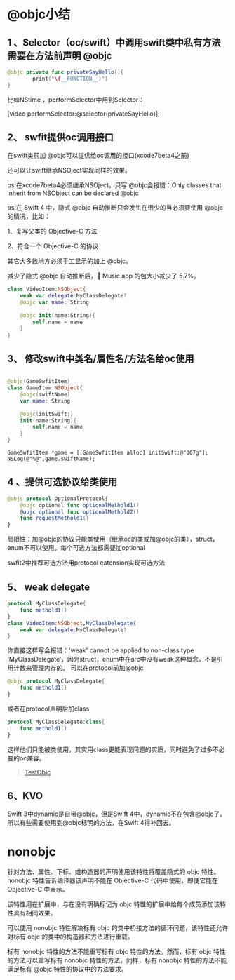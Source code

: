 # @objc小结 

## 1 、Selector（oc/swift）中调用swift类中私有方法需要在方法前声明 @objc
```swift
@objc private func privateSayHello(){
        print("\(__FUNCTION__)")
}
```
比如NStime ，performSelector中用到Selector：

[video performSelector:@selector(privateSayHello)];

## 2、 swfit提供oc调用接口

在swift类前加 @objc可以提供给oc调用的接口(xcode7beta4之前)

还可以让swift继承NSOject实现同样的效果。

ps:在xcode7beta4必须继承NSOject，只写 @objc会报错：Only classes that inherit from NSObject can be declared @objc

ps:在 Swift 4 中，隐式 @objc 自动推断只会发生在很少的当必须要使用 @objc 的情况，比如：

1、复写父类的 Objective-C 方法

2、符合一个 Objective-C 的协议

其它大多数地方必须手工显示的加上 @objc。

减少了隐式 @objc 自动推断后， Music app 的包大小减少了 5.7%。


```swift
class VideoItem:NSObject{
    weak var delegate:MyClassDelegate?
    @objc var name: String
    
    @objc init(name:String){
        self.name = name
    }
}
```

## 3、 修改swift中类名/属性名/方法名给oc使用
```swift

@objc(GameSwfitItem)
class GameItem:NSObject{
    @objc(swiftName)
    var name: String
    
    @objc(initSwift:)
    init(name:String){
        self.name = name
    }
}
```
 
```
GameSwfitItem *game = [[GameSwfitItem alloc] initSwift:@"007g"];
NSLog(@"%@",game.swiftName);
```

## 4 、提供可选协议给类使用
```swift
@objc protocol OptionalProtocol{
    @objc optional func optionalMethold1()
    @objc optional func optionalMethold2()
    func requestMethold1()
}
```
局限性：加@objc的协议只能类使用（继承oc的类或加@objc的类），struct，enum不可以使用。每个可选方法都需要加optional
              
swfit2中推荐可选方法用protocol eatension实现可选方法

## 5、 weak delegate
```swift
protocol MyClassDelegate{
    func methold1()
}
class VideoItem:NSObject,MyClassDelegate{
    weak var delegate:MyClassDelegate?
}
```

你直接这样写会报错：'weak' cannot be applied to non-class type ‘MyClassDelegate’，因为struct，enum中在arc中没有weak这种概念，不是引用计数来管理内存的。
可以在protocol前加@objc
```swift
@objc protocol MyClassDelegate{
    func methold1()
}
```
或者在protocol声明后加class
```swift
protocol MyClassDelegate:class{
    func methold1()
}
```
这样他们只能被类使用，其实用class更能表现问题的实质，同时避免了过多不必要的oc兼容。

> [TestObjc](TestObjc.zip)

## 6、KVO
Swift 3中dynamic是自带@objc，但是Swift 4中，dynamic不在包含@objc了。所以有些需要使用到@objc标明的方法，在Swift 4得补回去。

# nonobjc

针对方法、属性、下标、或构造器的声明使用该特性将覆盖隐式的 objc 特性。nonobjc 特性告诉编译器该声明不能在 Objective-C 代码中使用，即便它能在 Objective-C 中表示。

该特性用在扩展中，与在没有明确标记为 objc 特性的扩展中给每个成员添加该特性具有相同效果。

可以使用 nonobjc 特性解决标有 objc 的类中桥接方法的循环问题，该特性还允许对标有 objc 的类中的构造器和方法进行重载。

标有 nonobjc 特性的方法不能重写标有 objc 特性的方法。然而，标有 objc 特性的方法可以重写标有 nonobjc 特性的方法。同样，标有 nonobjc 特性的方法不能满足标有 @objc 特性的协议中的方法要求。








